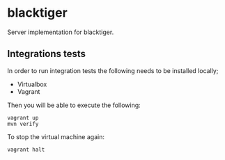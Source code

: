 blacktiger
==========

Server implementation for blacktiger.

## Integrations tests
In order to run integration tests the following needs to be installed locally;
* Virtualbox
* Vagrant 
 
Then you will be able to execute the following:
```
vagrant up
mvn verify
```

To stop the virtual machine again:
```
vagrant halt
```
